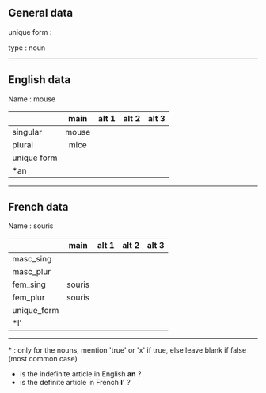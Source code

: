 ## General data

unique form :

type : noun

---

## English data

Name : mouse

|             | main  | alt 1 | alt 2 | alt 3 |
| :---------- | :---: | :---: | :---: | ----- |
| singular    | mouse |       |       |       |
| plural      | mice  |       |       |       |
| unique form |       |       |       |       |
| \*an        |       |       |       |       |

---

## French data

Name : souris

|             |  main  | alt 1 | alt 2 | alt 3 |
| :---------- | :----: | :---: | :---: | :---: |
| masc_sing   |        |       |       |       |
| masc_plur   |        |       |       |       |
| fem_sing    | souris |       |       |       |
| fem_plur    | souris |       |       |       |
| unique_form |        |       |       |       |
| \*l'        |        |       |       |       |

---

\* : only for the nouns, mention 'true' or 'x' if true, else leave blank if false (most common case)

- is the indefinite article in English **an** ?
- is the definite article in French **l'** ?
